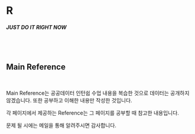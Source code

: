 <br>

# R
##### JUST DO IT RIGHT NOW

<br><br>

## Main Reference

<br>

Main Reference는 공공데이터 인턴쉽 수업 내용을 복습한 것으로 데이터는 공개하지 않겠습니다. 또한 공부하고 이해한 내용만 작성한 것입니다.

각 페이지에서 제공하는 Reference는 그 페이지를 공부할 때 참고한 내용입니다.

문제 될 시에는 메일을 통해 알려주시면 감사합니다. 

<br>